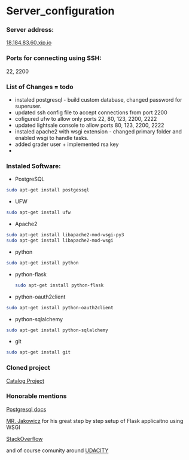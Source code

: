 # Server_configuration

### Server address: 
[18.184.83.60.xip.io](18.184.83.60.xip.io)

### Ports for connecting using SSH: 
22, 2200

### List of Changes = todo 
  - instaled postgresql - build custom database, changed password for superuser.
  - updated ssh config file to accept connections from port 2200 
  - cofigured ufw to allow only ports 22, 80, 123, 2200, 2222 
  - updated lightsale console to allow ports 80, 123, 2200, 2222
  - instaled apache2 with wsgi extension - changed primary folder and enabled wsgi to handle tasks. 
  - added grader user + implemented rsa key
  - 
 
 ### Instaled Software:
  - PostgreSQL 
  ```bash
  sudo apt-get install postgessql
  ```
  - UFW 
  ```bash
  sudo apt-get install ufw
  ```
  - Apache2 
  ```bash
  sudo apt-get install libapache2-mod-wsgi-py3 
  sudo apt-get install libapache2-mod-wsgi
  ```
  - python 
  ```bash
  sudo apt-get install python
  ```
  - python-flask 
    ```bash
    sudo apt-get install python-flask
    ```
  - python-oauth2client 
   ```bash
   sudo apt-get install python-oauth2client
   ```
  - python-sqlalchemy 
   ```bash
   sudo apt-get install python-sqlalchemy
   ```
  - git  
  ```bash
  sudo apt-get install git
  ```
  
 ### Cloned project 
  [Catalog Project](https://github.com/caranuial/catalog_project)
 
 ### Honorable mentions
  [Postgresql docs](https://www.postgresql.org/docs)
  
  [MR. Jakowicz](https://www.jakowicz.com/flask-apache-wsgi/) for his great step by step setup of Flask applicaitno using WSGI
  
  [StackOverflow](https://stackoverflow.com/)
  
  and of course comunity around [UDACITY](https://udacity.com/)
